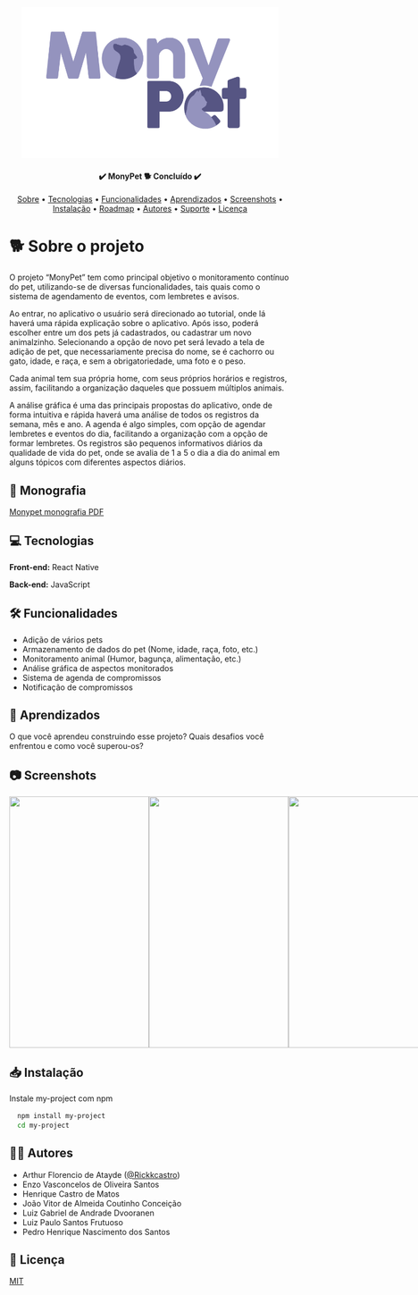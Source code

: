 
<p align="center">
  <img alt="logo monypet" height="270" src="./MonyPetApp/src/assets/images/logo.png">
</p>

<h4 align="center"> 
	✔️  MonyPet 🐕 Concluído ✔️
</h4>

<p align="center">
 <a href="#-sobre-o-projeto">Sobre</a> •
 <a href="#-tecnologias">Tecnologias</a> •
 <a href="#-funcionalidades">Funcionalidades</a> •
 <a href="#-aprendizados">Aprendizados</a> • 
 <a href="#-screenshots">Screenshots</a> •
 <a href="#-instalação">Instalação</a> • 
 <a href="#-roadmap">Roadmap</a> • 
 <a href="#-autores">Autores</a> • 
 <a href="#-suporte">Suporte</a> • 
 <a href="#-licença">Licença</a>
</p>

# 🐕 Sobre o projeto

O projeto “MonyPet” tem como principal objetivo o monitoramento contínuo do pet, utilizando-se de diversas funcionalidades, tais quais como o sistema de agendamento de eventos, com lembretes e avisos. <br>

Ao entrar, no aplicativo o usuário será direcionado ao tutorial, onde lá haverá uma rápida explicação sobre o aplicativo. Após isso, poderá escolher entre um dos pets já cadastrados, ou cadastrar um novo animalzinho. Selecionando a opção de novo pet será levado a tela de adição de pet, que necessariamente precisa do nome, se é cachorro ou gato, idade, e raça, e sem a obrigatoriedade, uma foto e o peso. <br>

Cada animal tem sua própria home, com seus próprios horários e registros, assim, facilitando a organização daqueles que possuem múltiplos animais. <br>

A análise gráfica é uma das principais propostas do aplicativo, onde de forma intuitiva e rápida haverá uma análise de todos os registros da semana, mês e ano. A agenda é algo simples, com opção de agendar lembretes e eventos do dia, facilitando a organização com a opção de formar lembretes. Os registros são pequenos informativos diários da qualidade de vida do pet, onde se avalia de 1 a 5 o dia a dia do animal em alguns tópicos com diferentes aspectos diários.

## 📖 Monografia
[Monypet monografia PDF](/MonyPet_monografia.pdf)

## 💻 Tecnologias

**Front-end:** React Native 

**Back-end:** JavaScript


## 🛠 Funcionalidades

- Adição de vários pets
- Armazenamento de dados do pet (Nome, idade, raça, foto, etc.)
- Monitoramento animal (Humor, bagunça, alimentação, etc.)
- Análise gráfica de aspectos monitorados
- Sistema de agenda de compromissos
- Notificação de compromissos


## 🧩 Aprendizados

O que você aprendeu construindo esse projeto? Quais desafios você enfrentou e como você superou-os?


## 📷 Screenshots
<p style="display: flex;">
	<image width="250px" height="450" src="https://play-lh.googleusercontent.com/bvrPwNzyqH80JPJrl6LytSjkrcUe3f0S2QSbIKHj9D-ZWNWrwXl3g1I-V9XFD99_-w=w2560-h1440-rw"/>
	<image width="250px" height="450" src="https://play-lh.googleusercontent.com/bbaStO_pzqVuDCPEMnEWW9oQJzn_JYGnAmyBG4oPiJ-eH6BQywFTN5AshqMvPP6xRQ=w2560-h1440-rw"/>
	<image width="250px" height="450" src="https://play-lh.googleusercontent.com/tOLfV8l35Gu9wHz64inXpWnub84-kMAOMu88X8YnC6ZJ61hu3YP7TdVXzaPLI7PFvt0=w2560-h1440-rw"/>
	<image width="250px" height="450" src="https://play-lh.googleusercontent.com/DjdTiSaFm3XSGAPvpP7V14d2IsnKQh9_NGxm5vNs0LiD5uwpgu0lW8xtVkGulYJ2ZQ=w2560-h1440-rw"/>
</p>

## 📥 Instalação

Instale my-project com npm

```bash
  npm install my-project
  cd my-project
```

## 👨‍🎓 Autores

- Arthur Florencio de Atayde ([@Rickkcastro](https://github.com/RickkCastro/))
- Enzo Vasconcelos de Oliveira Santos
- Henrique Castro de Matos
- João Vitor de Almeida Coutinho Conceição
- Luiz Gabriel de Andrade Dvooranen
- Luiz Paulo Santos Frutuoso
- Pedro Henrique Nascimento dos Santos

## 📃 Licença

[MIT](https://choosealicense.com/licenses/mit/)

